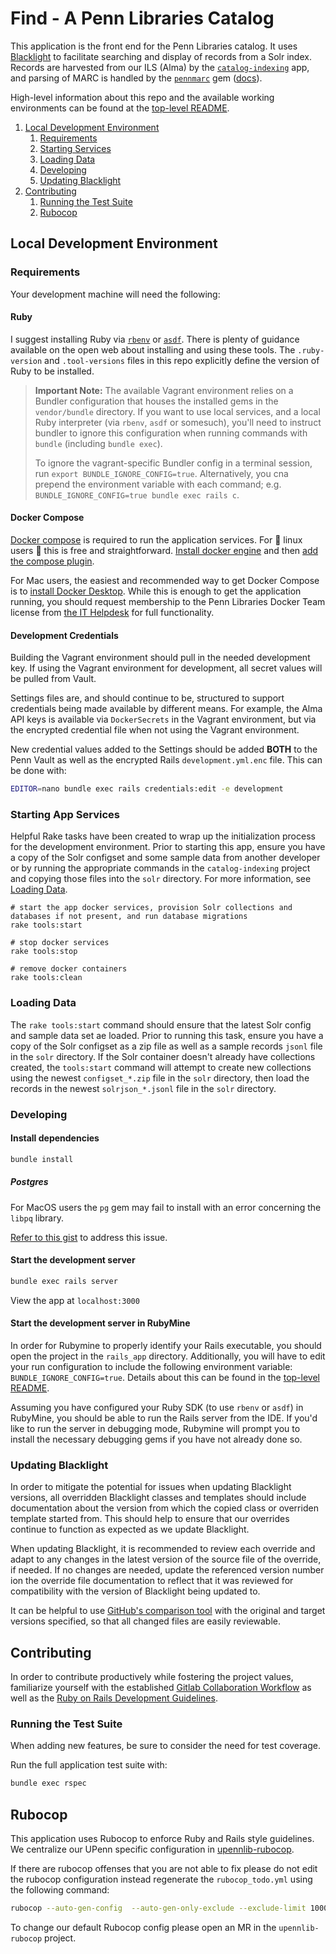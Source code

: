 # Find - A Penn Libraries Catalog

This application is the front end for the Penn Libraries catalog. It uses 
[Blacklight](https://github.com/projectblacklight/blacklight) to facilitate searching and display of records from a Solr
index. Records are harvested from our ILS (Alma) by the 
[`catalog-indexing`](https://gitlab.library.upenn.edu/dld/catalog/catalog-indexing) app, and parsing of MARC is handled 
by the [`pennmarc`](https://gitlab.library.upenn.edu/dld/catalog/pennmarc) gem 
([docs](https://rubygems.org/gems/pennmarc)).

High-level information about this repo and the available working environments can be found at the [top-level README](README.md).

1. [Local Development Environment](#local-development-environment)
   1. [Requirements](#requirements)
   2. [Starting Services](#starting-app-services)
   3. [Loading Data](#loading-data)
   4. [Developing](#developing)
   5. [Updating Blacklight](#updating-blacklight)
2. [Contributing](#contributing)
   1. [Running the Test Suite](#running-the-test-suite)
   2. [Rubocop](#rubocop)

## Local Development Environment

### Requirements

Your development machine will need the following:

#### Ruby

I suggest installing Ruby via [`rbenv`](https://github.com/rbenv/rbenv) or [`asdf`](https://asdf-vm.com/). There is
plenty of guidance available on the open web about installing and using these tools. The `.ruby-version` and
`.tool-versions` files in this repo explicitly define the version of Ruby to be installed.

> __Important Note:__ The available Vagrant environment relies on a Bundler configuration that houses the installed gems in the `vendor/bundle` directory.
> If you want to use local services, and a local Ruby interpreter (via `rbenv`, `asdf` or somesuch), you'll need to instruct bundler to ignore this configuration when running commands with `bundle` (including `bundle exec`).
>
> To ignore the vagrant-specific Bundler config in a terminal session, run `export BUNDLE_IGNORE_CONFIG=true`. Alternatively, you cna prepend the environment variable with each command; e.g. `BUNDLE_IGNORE_CONFIG=true bundle exec rails c`.

#### Docker Compose

[Docker compose](https://docs.docker.com/compose/install/) is required to run the application services. For 🌈 linux 
users 🌈 this is free and straightforward. [Install docker engine](https://docs.docker.com/engine/install/) and then
[add the compose plugin](https://docs.docker.com/compose/install/linux/#install-the-plugin-manually).

For Mac users, the easiest and recommended way to get Docker Compose is to 
[install Docker Desktop](https://docs.docker.com/desktop/install/mac-install/). While this is enough to get the 
application running, you should request membership to the Penn Libraries Docker Team license 
from [the IT Helpdesk](https://ithelp.library.upenn.edu/support/home) for full functionality.

#### Development Credentials
 
Building the Vagrant environment should pull in the needed development key. If using the Vagrant environment for development, all secret values will be pulled from Vault. 

Settings files are, and should continue to be, structured to support credentials being made available by different means. For example, the Alma API keys is available via `DockerSecrets` in the Vagrant environment, but via the encrypted credential file when not using the Vagrant environment.

New credential values added to the Settings should be added **BOTH** to the Penn Vault as well as the encrypted Rails `development.yml.enc` file. This can be done with:

```bash
EDITOR=nano bundle exec rails credentials:edit -e development
```

### Starting App Services

Helpful Rake tasks have been created to wrap up the initialization process for the development environment. Prior to
starting this app, ensure you have a copy of the Solr configset and some sample data from another developer or by 
running the appropriate commands in the `catalog-indexing` project and copying those files into the `solr` directory.
For more information, see [Loading Data](#loading-data).

```
# start the app docker services, provision Solr collections and databases if not present, and run database migrations
rake tools:start

# stop docker services
rake tools:stop

# remove docker containers
rake tools:clean
```

### Loading Data

The `rake tools:start` command should ensure that the latest Solr config and sample data set ae loaded. Prior to running
this task, ensure you have a copy of the Solr configset as a zip file as well as a sample records `jsonl` file in the
`solr` directory. If the Solr container doesn't already have collections created, the `tools:start` command will attempt
to create new collections using the newest `configset_*.zip` file in the `solr` directory, then load the records in the 
newest `solrjson_*.jsonl` file in the `solr` directory.

### Developing

#### Install dependencies

```bash
bundle install
```

##### Postgres
For MacOS users the `pg` gem may fail to install with an error concerning the `libpq` library.

[Refer to this gist](https://gist.github.com/tomholford/f38b85e2f06b3ddb9b4593e841c77c9e) to address this issue.

#### Start the development server

```bash
bundle exec rails server
```
 
View the app at `localhost:3000`

#### Start the development server in RubyMine

In order for Rubymine to properly identify your Rails executable, you should open the project in the `rails_app` directory. Additionally, you will have to edit your run configuration to include the following environment variable: `BUNDLE_IGNORE_CONFIG=true`. Details about this can be found in the [top-level README](README.md). 

Assuming you have configured your Ruby SDK (to use `rbenv` or `asdf`) in RubyMine, you should be able to run the Rails server from the IDE. If you'd like to run the server in debugging mode, Rubymine will prompt you to install the necessary debugging gems if you have not already done so.

### Updating Blacklight

In order to mitigate the potential for issues when updating Blacklight versions, all overridden Blacklight classes and templates should include documentation about the version from which the copied class or overriden template started from. This should help to ensure that our overrides continue to function as expected as we update Blacklight.

When updating Blacklight, it is recommended to review each override and adapt to any changes in the latest version of the source file of the override, if needed. If no changes are needed, update the referenced version number ion the override file documentation to reflect that it was reviewed for compatibility with the version of Blacklight being updated to.

It can be helpful to use [GitHub's comparison tool](https://github.com/projectblacklight/blacklight/compare/v8.8.0...v8.11.0) with the original and target versions specified, so that all changed files are easily reviewable.

## Contributing

In order to contribute productively while fostering the project values, familiarize yourself with the established
[Gitlab Collaboration Workflow](https://upennlibrary.atlassian.net/wiki/spaces/DLD/pages/498073672/GitLab+Collaboration+Workflow)
as well as the [Ruby on Rails Development Guidelines](https://upennlibrary.atlassian.net/wiki/spaces/DLD/pages/495616001/Ruby-on-Rails+Development+Guidelines).

### Running the Test Suite

When adding new features, be sure to consider the need for test coverage.

Run the full application test suite with:

```bash
bundle exec rspec
```

## Rubocop

This application uses Rubocop to enforce Ruby and Rails style guidelines. We centralize our UPenn specific configuration in
[upennlib-rubocop](https://gitlab.library.upenn.edu/dld/upennlib-rubocop).

If there are rubocop offenses that you are not able to fix please do not edit the rubocop configuration instead regenerate the `rubocop_todo.yml` using the following command:

```bash
rubocop --auto-gen-config  --auto-gen-only-exclude --exclude-limit 10000
```

To change our default Rubocop config please open an MR in the `upennlib-rubocop` project.
